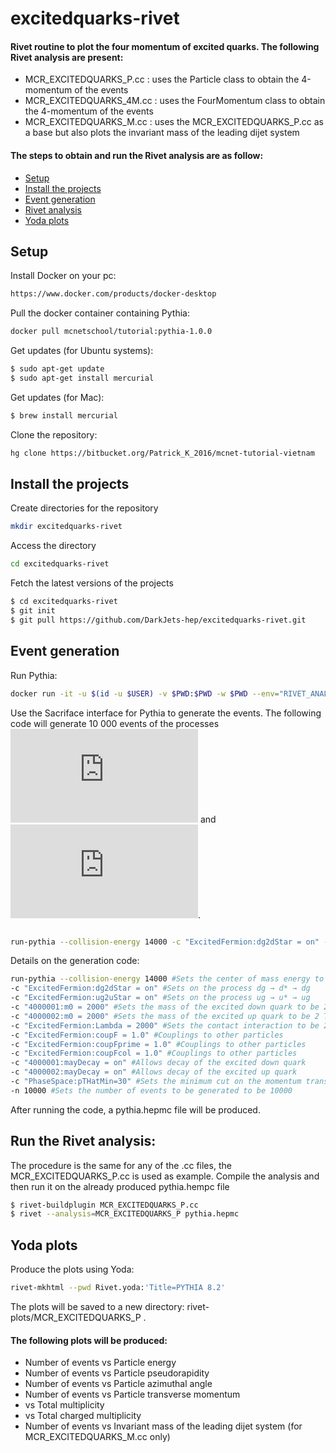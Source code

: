 # excitedquarks-rivet
#### Rivet routine to plot the four momentum of excited quarks. The following Rivet analysis are present: 
- MCR_EXCITEDQUARKS_P.cc : uses the Particle class to obtain the 4-momentum of the events
- MCR_EXCITEDQUARKS_4M.cc : uses the FourMomentum class to obtain the 4-momentum of the events
- MCR_EXCITEDQUARKS_M.cc : uses the MCR_EXCITEDQUARKS_P.cc as a base but also plots the invariant mass of the leading dijet system 
#### The steps to obtain and run the Rivet analysis are as follow: 
- [Setup](#Setup)
- [Install the projects](#Installtheprojects)
- [Event generation](#eventgeneration)
- [Rivet analysis](#rivetanalysis)
- [Yoda plots](#yodaplots)

## Setup
Install Docker on your pc:
```bash
https://www.docker.com/products/docker-desktop
```
Pull the docker container containing Pythia:
```bash
docker pull mcnetschool/tutorial:pythia-1.0.0
```
Get updates (for Ubuntu systems):
```bash
$ sudo apt-get update
$ sudo apt-get install mercurial
```

Get updates (for Mac):
```bash
$ brew install mercurial
```
Clone the repository: 
```bash
hg clone https://bitbucket.org/Patrick_K_2016/mcnet-tutorial-vietnam
```
## Install the projects
Create directories for the repository
```bash
mkdir excitedquarks-rivet
```
Access the directory
```bash
cd excitedquarks-rivet
```
Fetch the latest versions of the projects
```bash
$ cd excitedquarks-rivet
$ git init
$ git pull https://github.com/DarkJets-hep/excitedquarks-rivet.git
```
## Event generation
Run Pythia:
```bash
docker run -it -u $(id -u $USER) -v $PWD:$PWD -w $PWD --env="RIVET_ANALYSIS_PATH=." mcnetschool/tutorial:pythia-1.0.0
```
Use the Sacriface interface for Pythia to generate the events. The following code will generate 10 000 events of the processes ![equation](http://www.sciweavers.org/tex2img.php?eq=ug%20%5Crightarrow%20u%5E%2A%20%5Crightarrow%20ug&bc=White&fc=Black&im=jpg&fs=12&ff=modern&edit=0) and ![equation](http://www.sciweavers.org/tex2img.php?eq=dg%20%5Crightarrow%20d%5E%2A%20%5Crightarrow%20dg&bc=White&fc=Black&im=jpg&fs=12&ff=modern&edit=0).
```bash

run-pythia --collision-energy 14000 -c "ExcitedFermion:dg2dStar = on" -c "ExcitedFermion:ug2uStar = on" -c "4000001:m0 = 2000" -c "4000002:m0 = 2000" -c "ExcitedFermion:Lambda = 2000" -c "ExcitedFermion:coupF = 1.0" -c "ExcitedFermion:coupFprime = 1.0" -c "ExcitedFermion:coupFcol = 1.0" -c "4000001:mayDecay = on" -c "4000002:mayDecay = on" -c "PhaseSpace:pTHatMin=30" -n 10000

```
Details on the generation code: 
```bash
run-pythia --collision-energy 14000 #Sets the center of mass energy to be 14 TeV 
-c "ExcitedFermion:dg2dStar = on" #Sets on the process dg → d* → dg
-c "ExcitedFermion:ug2uStar = on" #Sets on the process ug → u* → ug
-c "4000001:m0 = 2000" #Sets the mass of the excited down quark to be 2 TeV
-c "4000002:m0 = 2000" #Sets the mass of the excited up quark to be 2 TeV
-c "ExcitedFermion:Lambda = 2000" #Sets the contact interaction to be 2 TeV 
-c "ExcitedFermion:coupF = 1.0" #Couplings to other particles
-c "ExcitedFermion:coupFprime = 1.0" #Couplings to other particles
-c "ExcitedFermion:coupFcol = 1.0" #Couplings to other particles
-c "4000001:mayDecay = on" #Allows decay of the excited down quark
-c "4000002:mayDecay = on" #Allows decay of the excited up quark
-c "PhaseSpace:pTHatMin=30" #Sets the minimum cut on the momentum transfer of the interaction to be 30 GeV
-n 10000 #Sets the number of events to be generated to be 10000
```
After running the code, a pythia.hepmc file will be produced. 

## Run the Rivet analysis:
The procedure is the same for any of the .cc files, the MCR_EXCITEDQUARKS_P.cc is used as example.
Compile the analysis and then run it on the already produced pythia.hempc file
```bash
$ rivet-buildplugin MCR_EXCITEDQUARKS_P.cc
$ rivet --analysis=MCR_EXCITEDQUARKS_P pythia.hepmc 
``` 
## Yoda plots
Produce the plots using Yoda:
```bash
rivet-mkhtml --pwd Rivet.yoda:'Title=PYTHIA 8.2'
```
The plots will be saved to a new directory: rivet-plots/MCR_EXCITEDQUARKS_P .
#### The following plots will be produced: 
- Number of events vs Particle energy
- Number of events vs Particle pseudorapidity
- Number of  events vs Particle azimuthal angle
- Number of events vs Particle transverse momentum
- vs Total multiplicity
- vs Total charged multiplicity
- Number of events vs Invariant mass of the leading dijet system (for MCR_EXCITEDQUARKS_M.cc only)
